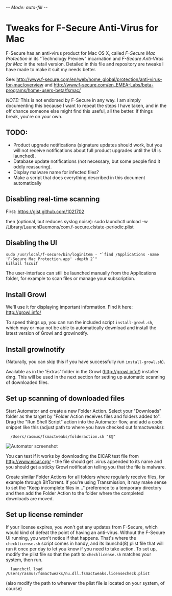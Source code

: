 -*- Mode: auto-fill -*-

Tweaks for F-Secure Anti-Virus for Mac
======================================

F-Secure has an anti-virus product for Mac OS X, called *F-Secure Mac
Protection* in its "Technology Preview" incarnation and *F-Secure
Anti-Virus for Mac* in the retail version. Detailed in this file and
repository are tweaks I have made to make it suit my needs better.

See:
http://www.f-secure.com/en/web/home_global/protection/anti-virus-for-mac/overview
and http://www.f-secure.com/en_EMEA-Labs/beta-programs/home-users-beta/fsmac/

*NOTE:* This is not endorsed by F-Secure in any way. I am simply
documenting this because I want to repeat the steps I have taken, and
in the off chance someone else might find this useful, all the
better. If things break, you're on your own.

TODO:
-----
 * Product upgrade notifications (signature updates should work, but
   you will not receive notifications about full product upgrades
   until the UI is launched).
 * Database update notifications (not necessary, but some people find
   it oddly reassuring).
 * Display malware name for infected files?
 * Make a script that does everything described in this document
   automatically


Disabling real-time scanning
----------------------------

First: https://gist.github.com/1021702

then (optional, but reduces syslog noise):
	sudo launchctl unload -w /Library/LaunchDaemons/com.f-secure.clstate-periodic.plist

Disabling the UI
----------------

	sudo /usr/local/f-secure/bin/loginitem - "`find /Applications -name 'F-Secure Mac Protection.app' -depth 2`"
	killall fscuif

The user-interface can still be launched manually from the
Applications folder, for example to scan files or manage your
subscription.

Install Growl
-------------

We'll use it for displaying important information. Find it here:
http://growl.info/


To speed things up, you can run the included script
`install-growl.sh`, which may or may not be able to automatically
download and install the latest version of Growl and growlnotify.

Install growlnotify
-------------------

(Naturally, you can skip this if you have successfully run
`install-growl.sh`).

Available as in the 'Extras' folder in the Growl (http://growl.info/)
installer dmg. This will be used in the next section for setting up
automatic scanning of downloaded files.

Set up scanning of downloaded files
-----------------------------------

Start Automator and create a new Folder Action. Select your
"Downloads" folder as the target by "Folder Action receives files and
folders added to". Drag the "Run Shell Script" action into the
Automator flow, and add a code snippet like this (adjust path to where
you have checked out fsmactweaks):

	  /Users/rasmus/fsmactweaks/folderaction.sh "$@"

![Automator screenshot](https://github.com/pajp/fsmactweaks/raw/master/folderaction.png)

You can test if it works by downloading the EICAR test file from
http://www.eicar.org/ - the file should get .virus appended to its
name and you should get a sticky Growl notification telling you that
the file is malware.

Create similar Folder Actions for all folders where regularly receive
files, for example through BitTorrent. If you're using Transmission,
it may make sense to set the "Keep incomplete files in..." preference
to a temporary directory and then add the Folder Action to the folder
where the completed downloads are moved.

Set up license reminder
-----------------------

If your license expires, you won't get any updates from F-Secure,
which would kind of defeat the point of having an anti-virus. Without
the F-Secure UI running, you won't notice if that happens. That's
where the `checklicense.sh` script comes in handy, and its launchd(8)
plist file that will run it once per day to let you know if you need
to take action. To set up, modify the plist file so that the path to
`checklicense.sh` matches your system, then run.

	  launchctl load /Users/rasmus/fsmactweaks/nu.dll.fsmactweaks.licensecheck.plist

(also modify the path to wherever the plist file is located on your
system, of course)
